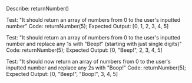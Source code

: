 Describe: returnNumber()

Test: "It should return an array of numbers from 0 to the user's inputted number"
Code: returnNumber(5);
Expected Output: [0, 1, 2, 3, 4, 5]

Test: "It should return an array of numbers from 0 to the user's inputted number and replace any 1s with "Beep!" (starting with just single digits)"
Code: returnNumber(5);
Expected Output: [0, "Beep!", 2, 3, 4, 5]

Test: "It should now return an array of numbers from 0 to the user's inputted number and replace any 2s with "Boop!"
Code: returnNumber(5);
Expected Output: [0, "Beep!", "Boop!", 3, 4, 5]

